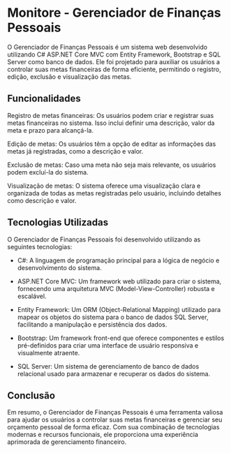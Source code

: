 # Monitore - Gerenciador de Finanças Pessoais
O Gerenciador de Finanças Pessoais é um sistema web desenvolvido utilizando C# ASP.NET Core MVC com Entity Framework, Bootstrap e SQL Server como banco de dados. Ele foi projetado para auxiliar os usuários a controlar suas metas financeiras de forma eficiente, permitindo o registro, edição, exclusão e visualização das metas.

## Funcionalidades
Registro de metas financeiras: Os usuários podem criar e registrar suas metas financeiras no sistema. Isso inclui definir uma descrição, valor da meta e prazo para alcançá-la.

Edição de metas: Os usuários têm a opção de editar as informações das metas já registradas, como a descrição e valor.

Exclusão de metas: Caso uma meta não seja mais relevante, os usuários podem excluí-la do sistema.

Visualização de metas: O sistema oferece uma visualização clara e organizada de todas as metas registradas pelo usuário, incluindo detalhes como descrição e valor.

## Tecnologias Utilizadas
O Gerenciador de Finanças Pessoais foi desenvolvido utilizando as seguintes tecnologias:

- C#: A linguagem de programação principal para a lógica de negócio e desenvolvimento do sistema.

- ASP.NET Core MVC: Um framework web utilizado para criar o sistema, fornecendo uma arquitetura MVC (Model-View-Controller) robusta e escalável.

- Entity Framework: Um ORM (Object-Relational Mapping) utilizado para mapear os objetos do sistema para o banco de dados SQL Server, facilitando a manipulação e persistência dos dados.

- Bootstrap: Um framework front-end que oferece componentes e estilos pré-definidos para criar uma interface de usuário responsiva e visualmente atraente.

- SQL Server: Um sistema de gerenciamento de banco de dados relacional usado para armazenar e recuperar os dados do sistema.

## Conclusão

Em resumo, o Gerenciador de Finanças Pessoais é uma ferramenta valiosa para ajudar os usuários a controlar suas metas financeiras e gerenciar seu orçamento pessoal de forma eficaz. Com sua combinação de tecnologias modernas e recursos funcionais, ele proporciona uma experiência aprimorada de gerenciamento financeiro.
